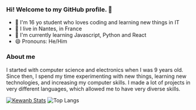 ### Hi! Welcome to my GitHub profile. 👋

<!--
[![Readme Card](https://github-readme-stats.vercel.app/api/pin/?username=kewanfr&repo=mipadre)](https://github.com/kewanfr/mipadre)-->



 - 👤 I'm 16 yo student who loves coding and learning new things in IT
 - 📍 I live in Nantes, in France
 - 🌱 I'm currently learning Javascript, Python and React
 - 😄 Pronouns: He/Him
 
### About me
I started with computer science and electronics when I was 9 years old. Since then, I spend my time experimenting with new things, learning new technologies, and increasing my computer skills.
I made a lot of projects in very different languages, which allowed me to have very diverse skills.


[![Kewanb Stats](https://github-readme-stats.vercel.app/api?username=kewanfr&theme=dark&show_icons=true&count_private=true)](https://github.com/kewanfr)
![Top Langs](https://github-readme-stats.vercel.app/api/top-langs/?username=kewanfr&layout=compact&theme=tokyonight&langs_count=7) 

<!--
**kewanfr/kewanfr** is a ✨ _special_ ✨ repository because its `README.md` (this file) appears on your GitHub profile.

Here are some ideas to get you started:

- 🔭 I’m currently working on ...
- 🌱 I’m currently learning ...
- 👯 I’m looking to collaborate on ...
- 🤔 I’m looking for help with ...
- 💬 Ask me about ...
- 📫 How to reach me: ...
- 😄 Pronouns: ...
- ⚡ Fun fact: ...
-->
